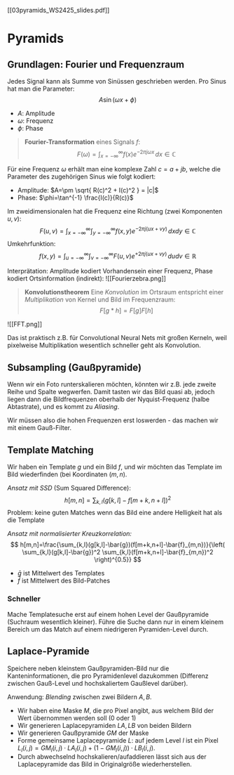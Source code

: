 [[03pyramids_WS2425_slides.pdf]]

# Pyramids

## Grundlagen: Fourier und Frequenzraum

Jedes Signal kann als Summe von Sinüssen geschrieben werden. Pro Sinus hat man die Parameter:
$$
A \sin(\omega x + \phi)
$$
- $A$: Amplitude
- $\omega$: Frequenz
- $\phi$: Phase

> **Fourier-Transformation** eines Signals $f$:
> $$F(\omega)=\int_{x=-\infty}^{\infty}f(x)e^{-2\pi j \omega x}\,dx \in \mathbb{C}$$

Für eine Frequenz $\omega$ erhält man eine komplexe Zahl $c=a+jb$, welche die Parameter des zugehörigen Sinus wie folgt kodiert:
- Amplitude: $A=\pm \sqrt{ R(c)^2 + I(c)^2 } = |c|$
- Phase: $\phi=\tan^{-1} \frac{I(c)}{R(c)}$

Im zweidimensionalen hat die Frequenz eine Richtung (zwei Komponenten $u,v$): 
$$
F(u,v)=\int_{x=-\infty}^{\infty}\int_{y=-\infty}^{\infty}f(x,y)e^{-2\pi j (ux+vy)}\,dxdy \in \mathbb{C}
$$
Umkehrfunktion:
$$
f(x,y)=\int_{u=-\infty}^{\infty}\int_{v=-\infty}^{\infty}F(u,v)e^{+2\pi j (ux+vy)}\,dudv \in \mathbb{R}
$$

Interprätation: Amplitude kodiert Vorhandensein einer Frequenz, Phase kodiert Ortsinformation (indirekt):
![[Fourierzebra.png]]


> **Konvolutionstheorem**
> Eine *Konvolution* im Ortsraum entspricht einer *Multiplikation* von Kernel und Bild im Frequenzraum: $$F[g \ast h] = F[g] F[h]$$

![[FFT.png]]

Das ist praktisch z.B. für Convolutional Neural Nets mit großen Kerneln, weil pixelweise Multiplikation wesentlich schneller geht als Konvolution.

## Subsampling (Gaußpyramide)

Wenn wir ein Foto runterskalieren möchten, könnten wir z.B. jede zweite Reihe und Spalte wegwerfen.
Damit tasten wir das Bild quasi ab, jedoch liegen dann die Bildfrequenzen oberhalb der Nyquist-Frequenz (halbe Abtastrate), und es kommt zu *Aliasing*.

Wir müssen also die hohen Frequenzen erst loswerden - das machen wir mit einem Gauß-Filter.

## Template Matching

Wir haben ein Template $g$ und ein Bild $f$, und wir möchten das Template im Bild wiederfinden (bei Koordinaten $(m,n)$.

*Ansatz mit SSD* (Sum Squared Difference):
$$
h[m,n] = \sum_{k,l}(g[k,l]-f[m+k,n+l])^2
$$
Problem: keine guten Matches wenn das Bild eine andere Helligkeit hat als die Template

*Ansatz mit normalisierter Kreuzkorrelation:*
$$
h[m,n]=\frac{\sum_{k,l}(g[k,l]-\bar{g})(f[m+k,n+l]-\bar{f}_{m,n})}{\left( \sum_{k,l}(g[k,l]-\bar{g})^2 \sum_{k,l}(f[m+k,n+l]-\bar{f}_{m,n})^2 \right)^{0.5}}
$$

- $\bar{g}$ ist Mittelwert des Templates
- $\bar{f}$ ist Mittelwert des Bild-Patches

### Schneller

Mache Templatesuche erst auf einem hohen Level der Gaußpyramide (Suchraum wesentlich kleiner). Führe die Suche dann nur in einem kleinem Bereich um das Match auf einem niedrigeren Pyramiden-Level durch.

## Laplace-Pyramide

Speichere neben kleinstem Gaußpyramiden-Bild nur die Kanteninformationen, die pro Pyramidenlevel dazukommen (Differenz zwischen Gauß-Level und hochskaliertem Gaußlevel darüber).

Anwendung: *Blending* zwischen zwei Bildern $A,B$.
- Wir haben eine Maske $M$, die pro Pixel angibt, aus welchem Bild der Wert übernommen werden soll (0 oder 1)
- Wir generieren Laplacepyramiden $LA,LB$ von beiden Bildern
- Wir generieren Gaußpyramide $GM$ der Maske
- Forme gemeinsame Laplacepyramide $L$: auf jedem Level $l$ ist ein Pixel $L_{l}(i,j)=GM_{l}(i,j) \cdot LA_{l}(i,j) + (1-GM_{l}(i,j)) \cdot LB_{l}(i,j)$.
- Durch abwechselnd hochskalieren/aufaddieren lässt sich aus der Laplacepyramide das Bild in Originalgröße wiederherstellen.

